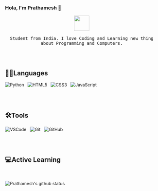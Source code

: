 ### Hola, I'm Prathamesh 👋

<p align="center">
  <img src="https://user-images.githubusercontent.com/5679180/79618120-0daffb80-80be-11ea-819e-d2b0fa904d07.gif" width="50px">
  <br><br>
  <samp>
  Student from India. I love Coding and Learning new thing about Programming and Computers.
  </samp> 
</p>

<br><br>

## 👨‍💻Languages

<p>
    <img src="https://img.shields.io/badge/python%20-3776AB.svg?&style=for-the-badge&logo=python&logoColor=white" alt="Python">&nbsp;&nbsp;
    <img src="https://img.shields.io/badge/html5%20-E34F26.svg?&style=for-the-badge&logo=html5&logoColor=white" alt="HTML5">&nbsp;&nbsp;
    <img src="https://img.shields.io/badge/css3%20-1572B6.svg?&style=for-the-badge&logo=css3&logoColor=white" alt="CSS3">&nbsp;&nbsp;
    <img src="https://img.shields.io/badge/javascript%20-%23F7DF1E.svg?&style=for-the-badge&logo=javascript&logoColor=white" alt="JavaScript">
</p>

<br><br>

## 🛠Tools

<p>
    <img src="https://img.shields.io/badge/VScode%20-007ACC.svg?&style=for-the-badge&logo=visual-studio-code&logoColor=white" alt="VSCode">&nbsp;&nbsp;
    <img src="https://img.shields.io/badge/Git%20-F05032.svg?&style=for-the-badge&logo=git&logoColor=white" alt="Git">&nbsp;&nbsp;
    <img src="https://img.shields.io/badge/GitHub%20-181717.svg?&style=for-the-badge&logo=github&logoColor=white&link=https://github.com/Prathamesh-B" alt="GitHub">
</p>

<br><br>

## 💻Active Learning

<br>

![Prathamesh's github status](https://github-readme-stats.vercel.app/api?username=Prathamesh-B)
